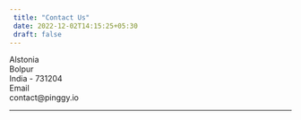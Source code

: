 ```yaml
---
 title: "Contact Us" 
 date: 2022-12-02T14:15:25+05:30 
 draft: false 
---
```

<div class="row">
<div class="col-lg-6 col-md-12">
</div>
</div>
<div class="Contact-Container d-flex flex-column flex-md-row flex-wrap flex-fill justify-content-center">
        <div class="col-lg-6 col-md-12 px-2 py-4">
            <div class="d-flex flex-row bd-highlight justify-content-center">
                <div class="feature bg-primary bg-gradient text-white rounded-3"><i class="bi bi-pin-map"></i></div>
                <div class="px-2 bd-highlight">
                    <div class="feature-name">Alstonia</div>
                    <div class="feature-description"> Bolpur <br> India - 731204</div>
                </div>
            </div>
        </div>
        <div class="col-lg-6 col-md-12 px-2 py-4">
            <div class="d-flex flex-row bd-highlight justify-content-center">
                <div class="feature bg-primary bg-gradient text-white rounded-3 mb-3"><i class="bi bi-envelope"></i></div>
                <div class="px-2 bd-highlight">
                <div class="feature-name">Email</div>
                <div class="feature-description">contact@pinggy.io</div>
                </div>
            </div>
        </div>
</div>
<hr>
<div id="my-reform"></div>
<script>window.Reform=window.Reform||function(){(Reform.q=Reform.q||[]).push(arguments)};</script>
<script id="reform-script" async src="https://embed.reform.app/v1/embed.js"></script>
<script>
    Reform('init', {
        url: 'https://forms.reform.app/DtpE3m/feedback/noRstj',
        target: '#my-reform',
        background: 'default',
    })
</script>
